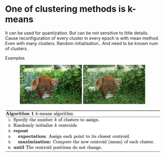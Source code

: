 # One of clustering methods is k-means

It can be used for quantization.
But can be not sensitive to little details. Cause reconfiguration of every cluster in every epoch is with mean method. Even with many clusters. Random initialisation.. And need to be known num of clusters.

Examples

<p align="center"> 
<img src="https://github.com/popikeyshen/all/blob/main/clustering/cat.jpg" width = 40% />  <img src="https://github.com/popikeyshen/all/blob/main/clustering/cat_res.png" width = 40% /> 
</p>

<p align="center"> <img src="https://github.com/popikeyshen/all/blob/main/clustering/k-means.jpg"  /></p>

